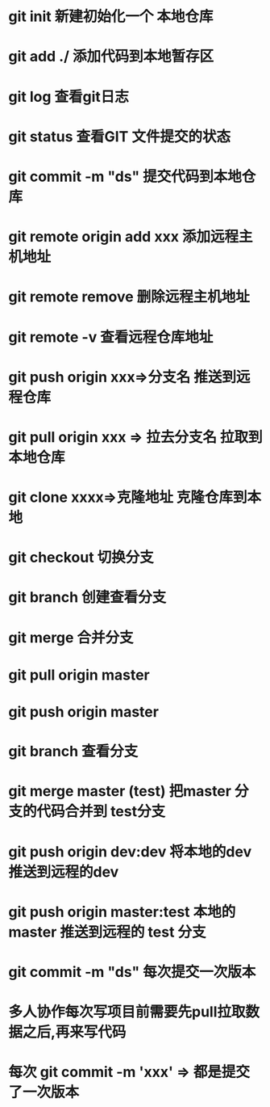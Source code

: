 
# git init 新建初始化一个 本地仓库 

# git add ./   添加代码到本地暂存区 

# git log  查看git日志

# git status 查看GIT 文件提交的状态 

# git commit -m "ds"  提交代码到本地仓库 

# git remote origin add xxx  添加远程主机地址

# git remote remove  删除远程主机地址

# git remote -v  查看远程仓库地址

# git push origin  xxx=>分支名  推送到远程仓库

# git pull origin xxx => 拉去分支名  拉取到本地仓库

# git clone xxxx=>克隆地址  克隆仓库到本地 

# git checkout 切换分支

# git branch 创建查看分支

# git merge  合并分支 

# git pull origin master

# git push origin master 

# git branch 查看分支 

# git merge master  (test)   把master 分支的代码合并到 test分支 

# git push origin dev:dev  将本地的dev推送到远程的dev

# git push origin master:test   本地的master 推送到远程的 test 分支 

# git commit -m "ds"  每次提交一次版本  

# 多人协作每次写项目前需要先pull拉取数据之后,再来写代码
# 每次 git commit -m 'xxx' => 都是提交了一次版本